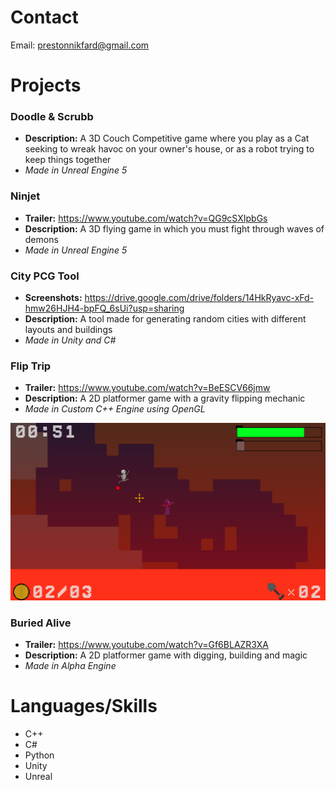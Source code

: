 # Contact
Email: prestonnikfard@gmail.com

# Projects
### Doodle & Scrubb
  * **Description:** A 3D Couch Competitive game where you play as a Cat seeking to wreak havoc on your owner's house, or as a robot trying to keep things together
  * *Made in Unreal Engine 5*
    
### Ninjet
  * **Trailer:** https://www.youtube.com/watch?v=QG9cSXIpbGs 
  * **Description:** A 3D flying game in which you must fight through waves of demons
  * *Made in Unreal Engine 5*  

### City PCG Tool
  * **Screenshots:**  https://drive.google.com/drive/folders/14HkRyavc-xFd-hmw26HJH4-bpFQ_6sUi?usp=sharing
  * **Description:** A tool made for generating random cities with different layouts and buildings
  * *Made in Unity and C#*  

### Flip Trip
  * **Trailer:**  https://www.youtube.com/watch?v=BeESCV66jmw
  * **Description:** A 2D platformer game with a gravity flipping mechanic
  * *Made in Custom C++ Engine using OpenGL*  

![Buried Alive Gameplay](https://github.com/preston-n/Projects/blob/main/Screenshots/BuriedAlive/BuriedAlive4.png?raw=true)
### Buried Alive
  * **Trailer:**  https://www.youtube.com/watch?v=Gf6BLAZR3XA
  * **Description:** A 2D platformer game with digging, building and magic
  * *Made in Alpha Engine*  

# Languages/Skills
- C++
- C#
- Python
- Unity
- Unreal
